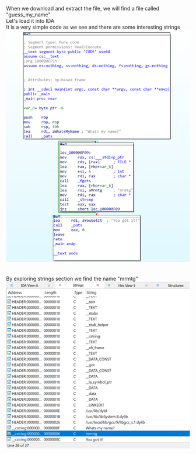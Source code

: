 When we download and extract the file, we will find a file called "guess_my_name"  
Let's load it into IDA  
It is a very simple code as we see and there are some interesting strings  
![main.png](main.png)  
<br><br>
By exploring strings section we find the name "mrmtg"  
![name.png](name.png)
